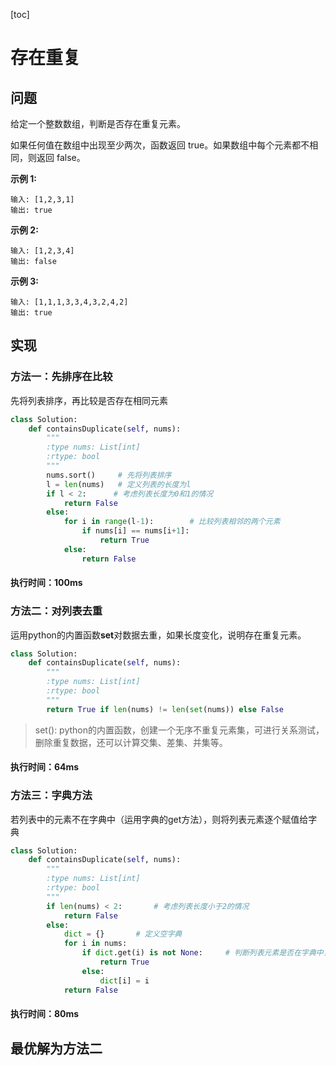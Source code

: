 [toc]
# 存在重复
## 问题
给定一个整数数组，判断是否存在重复元素。

如果任何值在数组中出现至少两次，函数返回 true。如果数组中每个元素都不相同，则返回 false。

**示例 1:**

```
输入: [1,2,3,1]
输出: true
```
**示例 2:**

```
输入: [1,2,3,4]
输出: false
```
**示例 3:**

```
输入: [1,1,1,3,3,4,3,2,4,2]
输出: true
```

## 实现
### 方法一：先排序在比较
先将列表排序，再比较是否存在相同元素

```python
class Solution:
    def containsDuplicate(self, nums):
        """
        :type nums: List[int]
        :rtype: bool
        """
        nums.sort()     # 先将列表排序
        l = len(nums)   # 定义列表的长度为l
        if l < 2:      # 考虑列表长度为0和1的情况
            return False
        else:
            for i in range(l-1):        # 比较列表相邻的两个元素
                if nums[i] == nums[i+1]:
                    return True
            else:
                return False
```
#### 执行时间：100ms


### 方法二：对列表去重
运用python的内置函数**set**对数据去重，如果长度变化，说明存在重复元素。

```python
class Solution:
    def containsDuplicate(self, nums):
        """
        :type nums: List[int]
        :rtype: bool
        """
        return True if len(nums) != len(set(nums)) else False
```
> set(): python的内置函数，创建一个无序不重复元素集，可进行关系测试，删除重复数据，还可以计算交集、差集、并集等。
#### 执行时间：64ms

### 方法三：字典方法
若列表中的元素不在字典中（运用字典的get方法），则将列表元素逐个赋值给字典

```python
class Solution:
    def containsDuplicate(self, nums):
        """
        :type nums: List[int]
        :rtype: bool
        """
        if len(nums) < 2:       # 考虑列表长度小于2的情况
            return False
        else:
            dict = {}       # 定义空字典
            for i in nums:
                if dict.get(i) is not None:     # 判断列表元素是否在字典中，若不在则将该元素添加到字典，若存在则表示列表元素重复
                    return True
                else:
                    dict[i] = i
            return False
```
#### 执行时间：80ms


## 最优解为方法二


